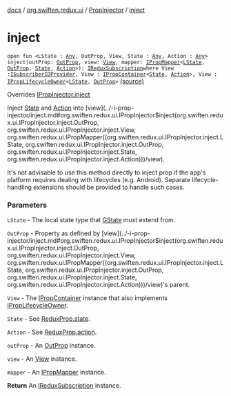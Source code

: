 [docs](../../index.md) / [org.swiften.redux.ui](../index.md) / [PropInjector](index.md) / [inject](./inject.md)

# inject

`open fun <LState : `[`Any`](https://kotlinlang.org/api/latest/jvm/stdlib/kotlin/-any/index.html)`, OutProp, View, State : `[`Any`](https://kotlinlang.org/api/latest/jvm/stdlib/kotlin/-any/index.html)`, Action : `[`Any`](https://kotlinlang.org/api/latest/jvm/stdlib/kotlin/-any/index.html)`> inject(outProp: `[`OutProp`](inject.md#OutProp)`, view: `[`View`](inject.md#View)`, mapper: `[`IPropMapper`](../-i-prop-mapper.md)`<`[`LState`](inject.md#LState)`, `[`OutProp`](inject.md#OutProp)`, `[`State`](inject.md#State)`, `[`Action`](inject.md#Action)`>): `[`IReduxSubscription`](../../org.swiften.redux.core/-i-redux-subscription/index.md)` where View : `[`ISubscriberIDProvider`](../../org.swiften.redux.core/-i-subscriber-i-d-provider/index.md)`, View : `[`IPropContainer`](../-i-prop-container/index.md)`<`[`State`](inject.md#State)`, `[`Action`](inject.md#Action)`>, View : `[`IPropLifecycleOwner`](../-i-prop-lifecycle-owner/index.md)`<`[`LState`](inject.md#LState)`, `[`OutProp`](inject.md#OutProp)`>` [(source)](https://github.com/protoman92/KotlinRedux/tree/master/common/common-ui/src/main/kotlin/org/swiften/redux/ui/Injector.kt#L88)

Overrides [IPropInjector.inject](../-i-prop-injector/inject.md)

Inject [State](../-i-prop-injector/inject.md#State) and [Action](../-i-prop-injector/inject.md#Action) into [view](../-i-prop-injector/inject.md#org.swiften.redux.ui.IPropInjector$inject(org.swiften.redux.ui.IPropInjector.inject.OutProp, org.swiften.redux.ui.IPropInjector.inject.View, org.swiften.redux.ui.IPropMapper((org.swiften.redux.ui.IPropInjector.inject.LState, org.swiften.redux.ui.IPropInjector.inject.OutProp, org.swiften.redux.ui.IPropInjector.inject.State, org.swiften.redux.ui.IPropInjector.inject.Action)))/view).

It's not advisable to use this method directly to inject prop if the app's platform requires
dealing with lifecycles (e.g. Android). Separate lifecycle-handling extensions should be
provided to handle such cases.

### Parameters

`LState` - The local state type that [GState](../-i-prop-injector/index.md#GState) must extend from.

`OutProp` - Property as defined by [view](../-i-prop-injector/inject.md#org.swiften.redux.ui.IPropInjector$inject(org.swiften.redux.ui.IPropInjector.inject.OutProp, org.swiften.redux.ui.IPropInjector.inject.View, org.swiften.redux.ui.IPropMapper((org.swiften.redux.ui.IPropInjector.inject.LState, org.swiften.redux.ui.IPropInjector.inject.OutProp, org.swiften.redux.ui.IPropInjector.inject.State, org.swiften.redux.ui.IPropInjector.inject.Action)))/view)'s parent.

`View` - The [IPropContainer](../-i-prop-container/index.md) instance that also implements [IPropLifecycleOwner](../-i-prop-lifecycle-owner/index.md).

`State` - See [ReduxProp.state](../-redux-prop/state.md).

`Action` - See [ReduxProp.action](../-redux-prop/action.md).

`outProp` - An [OutProp](../-i-prop-injector/inject.md#OutProp) instance.

`view` - An [View](../-i-prop-injector/inject.md#View) instance.

`mapper` - An [IPropMapper](../-i-prop-mapper.md) instance.

**Return**
An [IReduxSubscription](../../org.swiften.redux.core/-i-redux-subscription/index.md) instance.


